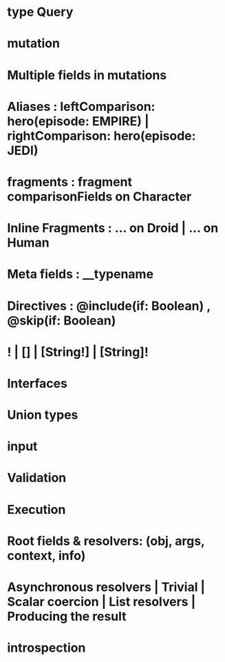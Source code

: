 # type Query
# mutation
# Multiple fields in mutations
# Aliases : leftComparison: hero(episode: EMPIRE) | rightComparison: hero(episode: JEDI)
# fragments : fragment comparisonFields on Character
# Inline Fragments : ... on Droid | ... on Human
# Meta fields : __typename
# Directives : @include(if: Boolean) , @skip(if: Boolean)
# ! | [] | [String!] | [String]!
# Interfaces
# Union types
# input
# Validation
# Execution
# Root fields & resolvers: (obj, args, context, info)
# Asynchronous resolvers | Trivial | Scalar coercion | List resolvers | Producing the result
# introspection
